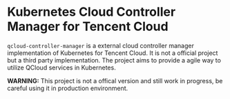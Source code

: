 # Kubernetes Cloud Controller Manager for Tencent Cloud
`qcloud-controller-manager` is a external cloud controller manager implementation of Kubernetes for Tencent Cloud. It is not a official project but a third party implementation. The project aims to provide a agile way to utilize QCloud services in Kubernetes.

**WARNING:** This project is not a offical version and still work in progress, be careful using it in production environment.



